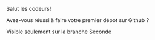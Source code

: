 Salut les codeurs!

Avez-vous réussi à faire votre premier dépot sur Github ?

Visible seulement sur la branche Seconde

